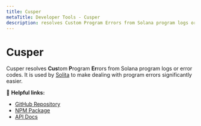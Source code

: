 ```yaml
---
title: Cusper
metaTitle: Developer Tools - Cusper
description: resolves Custom Program Errors from Solana program logs or error codes
---
```

# Cusper

Cusper resolves **Cus**tom **P**rogram **Er**rors from Solana program logs or error codes. It is used
by [Solita](solita) to make dealing with program errors significantly easier.

🔗 **Helpful links:**

- [GitHub Repository](https://github.com/metaplex-foundation/cusper)
- [NPM Package](https://www.npmjs.com/package/@metaplex-foundation/cusper)
- [API Docs](https://metaplex-foundation.github.io/cusper/docs/)
